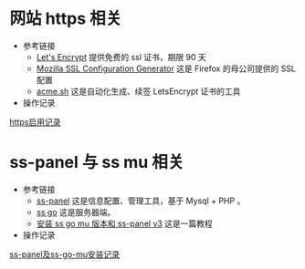 <!-- TITLE: Home -->
<!-- SUBTITLE: 笔记总览 -->

# 网站 https 相关
* 参考链接
    * [Let's Encrypt](https://letsencrypt.org/) 提供免费的 ssl 证书，期限 90 天
    * [Mozilla SSL Configuration Generator](https://mozilla.github.io/server-side-tls/ssl-config-generator/) 这是 Firefox 的母公司提供的 SSL 配置
    * [acme.sh](https://github.com/Neilpang/acme.sh) 这是自动化生成、续签 LetsEncrypt 证书的工具
* 操作记录

[https启用记录](https启用记录)

# ss-panel 与 ss mu 相关
* 参考链接
    * [ss-panel](https://github.com/orvice/ss-panel) 这是信息配置、管理工具，基于 Mysql + PHP 。
    * [ss go](https://github.com/orvice/shadowsocks-go) 这是服务器端。
    * [安装 ss go mu 版本和 ss-panel v3](http://bitzhi.com/2016/03/install-ss-go-mu-and-ss-panel-v3/) 这是一篇教程
* 操作记录

[ss-panel及ss-go-mu安装记录](ss-panel及ss-go-mu安装记录)